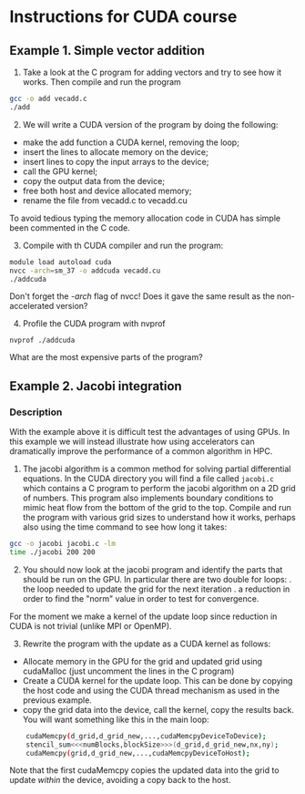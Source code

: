 # Instructions for CUDA course

## Example 1. Simple vector addition
1. Take a look at the C program for adding vectors and try to see how it works.
Then compile and run the program
```bash
gcc -o add vecadd.c
./add
```

2. We will write a CUDA version of the program by doing the following:
 - make the add function a CUDA kernel, removing the loop;
 - insert the lines to allocate memory on the device;
 - insert lines to copy the input arrays to the device;
 - call the GPU kernel;
 - copy the output data from the device;
 - free both host and device allocated memory;
 - rename the file from vecadd.c to vecadd.cu

To avoid tedious typing the memory allocation code in CUDA has simple been commented in the C code.

3. Compile with th CUDA compiler and run the program:
```bash
module load autoload cuda
nvcc -arch=sm_37 -o addcuda vecadd.cu
./addcuda
```
Don't forget the *-arch* flag of nvcc! 
Does it gave the same result as the non-accelerated version?

4. Profile the CUDA program with nvprof
```
nvprof ./addcuda
```
What are the most expensive parts of the program?

## Example 2. Jacobi integration

### Description
With the example above it is difficult test the advantages of using GPUs. In this example we will instead 
illustrate how using accelerators can dramatically improve the performance of a common algorithm in HPC.

1. The jacobi algorithm is a common method for solving partial differential equations. In the CUDA directory you will find a file called `jacobi.c` which contains a C program to perform the jacobi algorithm on a 2D grid of numbers.
This program also implements boundary conditions to mimic heat flow from the bottom of the grid to the top.
Compile and run the program with various grid sizes to understand how it works, perhaps also using the time command to see how long it takes:
```bash
gcc -o jacobi jacobi.c -lm
time ./jacobi 200 200
```

2. You should now look at the jacobi program and identify the parts that should be run on the GPU.
In particular there are two double for loops:
. the loop needed to update the grid for the next iteration
. a reduction in order to find the "norm" value in order to test for convergence.

For the moment we make a kernel of the update loop since reduction in CUDA is not trivial (unlike MPI or OpenMP).

3. Rewrite the program with the update as a CUDA kernel as follows:
- Allocate memory in the GPU for the grid and updated grid using cudaMalloc (just uncomment the lines in the C program)
- Create a CUDA kernel for the update loop. This can be done by copying the host code and using the CUDA thread mechanism as used in the previous example.
- copy the grid data into the device, call the kernel, copy the results back. You will want something like this in the main loop:

```bash
    cudaMemcpy(d_grid,d_grid_new,...,cudaMemcpyDeviceToDevice);
    stencil_sum<<<numBlocks,blockSize>>>(d_grid,d_grid_new,nx,ny);
    cudaMemcpy(grid,d_grid_new,...,cudaMemcpyDeviceToHost);
```
Note that the first cudaMemcpy copies the updated data into the grid to update *within* the device, avoiding a copy back to the host.

 



